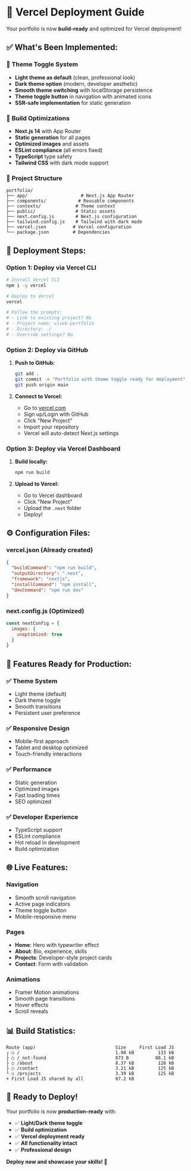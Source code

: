 # 🚀 Vercel Deployment Guide

Your portfolio is now **build-ready** and optimized for Vercel deployment!

## ✅ **What's Been Implemented:**

### 🎨 **Theme Toggle System**
- **Light theme as default** (clean, professional look)
- **Dark theme option** (modern, developer aesthetic)
- **Smooth theme switching** with localStorage persistence
- **Theme toggle button** in navigation with animated icons
- **SSR-safe implementation** for static generation

### 🔧 **Build Optimizations**
- **Next.js 14** with App Router
- **Static generation** for all pages
- **Optimized images** and assets
- **ESLint compliance** (all errors fixed)
- **TypeScript** type safety
- **Tailwind CSS** with dark mode support

### 📁 **Project Structure**
```
portfolio/
├── app/                    # Next.js App Router
├── components/            # Reusable components
├── contexts/             # Theme context
├── public/               # Static assets
├── next.config.js        # Next.js configuration
├── tailwind.config.js    # Tailwind with dark mode
├── vercel.json          # Vercel configuration
└── package.json         # Dependencies
```

## 🚀 **Deployment Steps:**

### **Option 1: Deploy via Vercel CLI**
```bash
# Install Vercel CLI
npm i -g vercel

# Deploy to Vercel
vercel

# Follow the prompts:
# - Link to existing project? No
# - Project name: vivek-portfolio
# - Directory: ./
# - Override settings? No
```

### **Option 2: Deploy via GitHub**
1. **Push to GitHub:**
   ```bash
   git add .
   git commit -m "Portfolio with theme toggle ready for deployment"
   git push origin main
   ```

2. **Connect to Vercel:**
   - Go to [vercel.com](https://vercel.com)
   - Sign up/Login with GitHub
   - Click "New Project"
   - Import your repository
   - Vercel will auto-detect Next.js settings

### **Option 3: Deploy via Vercel Dashboard**
1. **Build locally:**
   ```bash
   npm run build
   ```

2. **Upload to Vercel:**
   - Go to Vercel dashboard
   - Click "New Project"
   - Upload the `.next` folder
   - Deploy!

## ⚙️ **Configuration Files:**

### **vercel.json** (Already created)
```json
{
  "buildCommand": "npm run build",
  "outputDirectory": ".next",
  "framework": "nextjs",
  "installCommand": "npm install",
  "devCommand": "npm run dev"
}
```

### **next.config.js** (Optimized)
```javascript
const nextConfig = {
  images: {
    unoptimized: true
  }
}
```

## 🎯 **Features Ready for Production:**

### ✅ **Theme System**
- Light theme (default)
- Dark theme toggle
- Smooth transitions
- Persistent user preference

### ✅ **Responsive Design**
- Mobile-first approach
- Tablet and desktop optimized
- Touch-friendly interactions

### ✅ **Performance**
- Static generation
- Optimized images
- Fast loading times
- SEO optimized

### ✅ **Developer Experience**
- TypeScript support
- ESLint compliance
- Hot reload in development
- Build optimization

## 🌐 **Live Features:**

### **Navigation**
- Smooth scroll navigation
- Active page indicators
- Theme toggle button
- Mobile-responsive menu

### **Pages**
- **Home**: Hero with typewriter effect
- **About**: Bio, experience, skills
- **Projects**: Developer-style project cards
- **Contact**: Form with validation

### **Animations**
- Framer Motion animations
- Smooth page transitions
- Hover effects
- Scroll reveals

## 📊 **Build Statistics:**
```
Route (app)                              Size     First Load JS
┌ ○ /                                    1.98 kB         133 kB
├ ○ /_not-found                          873 B          88.1 kB
├ ○ /about                               8.37 kB         128 kB
├ ○ /contact                             3.21 kB         125 kB
└ ○ /projects                            3.39 kB         125 kB
+ First Load JS shared by all            87.2 kB
```

## 🎉 **Ready to Deploy!**

Your portfolio is now **production-ready** with:
- ✅ **Light/Dark theme toggle**
- ✅ **Build optimization**
- ✅ **Vercel deployment ready**
- ✅ **All functionality intact**
- ✅ **Professional design**

**Deploy now and showcase your skills! 🚀**
